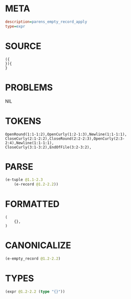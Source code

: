 # META
~~~ini
description=parens_empty_record_apply
type=expr
~~~
# SOURCE
~~~roc
({
}){
}
~~~
# PROBLEMS
NIL
# TOKENS
~~~zig
OpenRound(1:1-1:2),OpenCurly(1:2-1:3),Newline(1:1-1:1),
CloseCurly(2:1-2:2),CloseRound(2:2-2:3),OpenCurly(2:3-2:4),Newline(1:1-1:1),
CloseCurly(3:1-3:2),EndOfFile(3:2-3:2),
~~~
# PARSE
~~~clojure
(e-tuple @1.1-2.3
	(e-record @1.2-2.2))
~~~
# FORMATTED
~~~roc
(
	{},
)
~~~
# CANONICALIZE
~~~clojure
(e-empty_record @1.2-2.2)
~~~
# TYPES
~~~clojure
(expr @1.2-2.2 (type "{}"))
~~~
